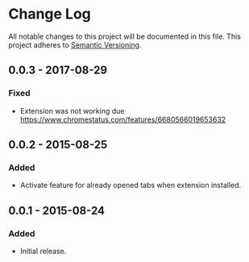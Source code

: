 # Change Log

All notable changes to this project will be documented in this file.
This project adheres to [Semantic Versioning](http://semver.org/).

## 0.0.3 - 2017-08-29

### Fixed

- Extension was not working due <https://www.chromestatus.com/features/6680566019653632>

## 0.0.2 - 2015-08-25

### Added

- Activate feature for already opened tabs when extension installed.


## 0.0.1 - 2015-08-24

### Added

- Initial release.


<!--

## Unreleased - Unreleased

### Fixed

### Removed

### Added

### Changed

-->